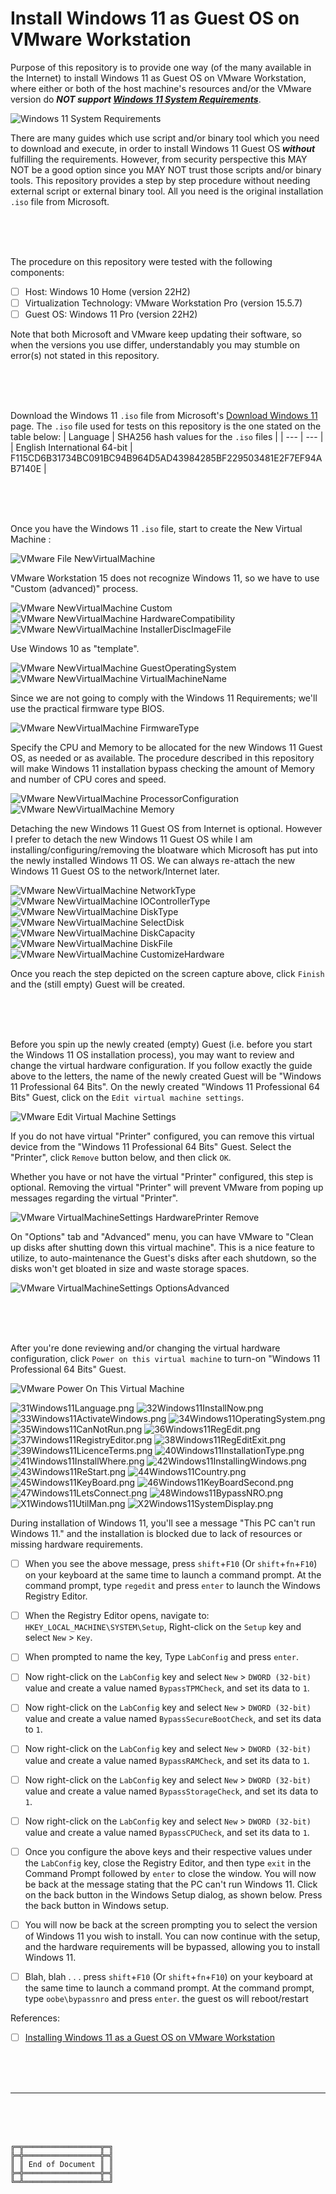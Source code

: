 # Install Windows 11 as Guest OS on VMware Workstation

Purpose of this repository is to provide one way (of the many available in the Internet) to install Windows 11 as Guest OS on VMware Workstation, where either or both of the host machine's resources and/or the VMware version do ***NOT support [Windows 11 System Requirements](https://www.microsoft.com/en-in/windows/windows-11-specifications)***.

![Windows 11 System Requirements](00Windows11SystemRequirements.png)

There are many guides which use script and/or binary tool which you need to download and execute, in order to install Windows 11 Guest OS ***without*** fulfilling the requirements.
However, from security perspective this MAY NOT be a good option since you MAY NOT trust those scripts and/or binary tools.
This repository provides a step by step procedure without needing external script or external binary tool.
All you need is the original installation `.iso` file from Microsoft.

<br><br><br>

The procedure on this repository were tested with the following components:
- [ ] Host: Windows 10 Home (version 22H2)
- [ ] Virtualization Technology: VMware Workstation Pro (version 15.5.7)
- [ ] Guest OS: Windows 11 Pro (version 22H2)

Note that both Microsoft and VMware keep updating their software, so when the versions you use differ, understandably you may stumble on error(s) not stated in this repository.

<br><br><br>

Download the Windows 11 `.iso` file from Microsoft's [Download Windows 11](https://www.microsoft.com/software-download/windows11) page.
The `.iso` file used for tests on this repository is the one stated on the table below:
| Language | SHA256 hash values for the `.iso` files |
| --- | --- |
| English International 64-bit | F115CD6B31734BC091BC94B964D5AD43984285BF229503481E2F7EF94AB7140E |

<br><br><br>

Once you have the Windows 11 `.iso` file, start to create the New Virtual Machine :

![VMware File NewVirtualMachine](01VMwareFileNewVirtualMachine.png)

VMware Workstation 15 does not recognize Windows 11, so we have to use "Custom (advanced)" process.

![VMware NewVirtualMachine Custom](02VMwareNewVirtualMachineCustom.png)
![VMware NewVirtualMachine HardwareCompatibility](03VMwareNewVirtualMachineHardwareCompatibility.png)
![VMware NewVirtualMachine InstallerDiscImageFile](04VMwareNewVirtualMachineInstallerDiscImageFile.png)

Use Windows 10 as "template".

![VMware NewVirtualMachine GuestOperatingSystem](05VMwareNewVirtualMachineGuestOperatingSystem.png)
![VMware NewVirtualMachine VirtualMachineName](06VMwareNewVirtualMachineName.png)

Since we are not going to comply with the Windows 11 Requirements; we'll use the practical firmware type BIOS.

![VMware NewVirtualMachine FirmwareType](07VMwareNewVirtualMachineFirmwareType.png)

Specify the CPU and Memory to be allocated for the new Windows 11 Guest OS, as needed or as available.
The procedure described in this repository will make Windows 11 installation bypass checking the amount of Memory and number of CPU cores and speed.

![VMware NewVirtualMachine ProcessorConfiguration](08VMwareNewVirtualMachineProcessorConfiguration.png)
![VMware NewVirtualMachine Memory](09VMwareNewVirtualMachineMemory.png)

Detaching the new Windows 11 Guest OS from Internet is optional.
However I prefer to detach the new Windows 11 Guest OS while I am installing/configuring/removing the bloatware which Microsoft has put into the newly installed Windows 11 OS.
We can always re-attach the new Windows 11 Guest OS to the network/Internet later.

![VMware NewVirtualMachine NetworkType](10VMwareNewVirtualMachineNetworkType.png)
![VMware NewVirtualMachine IOControllerType](11VMwareNewVirtualMachineIOControllerType.png)
![VMware NewVirtualMachine DiskType](12VMwareNewVirtualMachineDiskType.png)
![VMware NewVirtualMachine SelectDisk](13VMwareNewVirtualMachineSelectDisk.png)
![VMware NewVirtualMachine DiskCapacity](14VMwareNewVirtualMachineDiskCapacity.png)
![VMware NewVirtualMachine DiskFile](15VMwareNewVirtualMachineDiskFile.png)
![VMware NewVirtualMachine CustomizeHardware](16VMwareNewVirtualMachineCustomizeHardware.png)

Once you reach the step depicted on the screen capture above, click `Finish` and the (still empty) Guest will be created.

<br><br><br>

Before you spin up the newly created (empty) Guest (i.e. before you start the Windows 11 OS installation process), you may want to review and change the virtual hardware configuration.
If you follow exactly the guide above to the letters, the name of the newly created Guest will be "Windows 11 Professional 64 Bits".
On the newly created "Windows 11 Professional 64 Bits" Guest, click on the `Edit virtual machine settings`.

![VMware Edit Virtual Machine Settings](17VMwareEditVirtualMachineSettings.png)

If you do not have virtual "Printer" configured, you can remove this virtual device from the "Windows 11 Professional 64 Bits" Guest.
Select the "Printer", click `Remove` button below, and then click `OK`.

Whether you have or not have the virtual "Printer" configured, this step is optional.
Removing the virtual "Printer" will prevent VMware from poping up messages regarding the virtual "Printer".

![VMware VirtualMachineSettings HardwarePrinter Remove](18VMwareVirtualMachineSettingsHardwarePrinterRemove.png)

On "Options" tab and "Advanced" menu, you can have VMware to "Clean up disks after shutting down this virtual machine".
This is a nice feature to utilize, to auto-maintenance the Guest's disks after each shutdown, so the disks won't get bloated in size and waste storage spaces.

![VMware VirtualMachineSettings OptionsAdvanced](19VMwareVirtualMachineSettingsOptionsAdvanced.png)

<br><br><br>

After you're done reviewing and/or changing the virtual hardware configuration, click `Power on this virtual machine` to turn-on "Windows 11 Professional 64 Bits" Guest.

![VMware Power On This Virtual Machine](20VMwarePowerOnThisVirtualMachine.png)








![31Windows11Language.png](31Windows11Language.png)
![32Windows11InstallNow.png](32Windows11InstallNow.png)
![33Windows11ActivateWindows.png](33Windows11ActivateWindows.png)
![34Windows11OperatingSystem.png](34Windows11OperatingSystem.png)
![35Windows11CanNotRun.png](35Windows11CanNotRun.png)
![36Windows11RegEdit.png](36Windows11RegEdit.png)
![37Windows11RegistryEditor.png](37Windows11RegistryEditor.png)
![38Windows11RegEditExit.png](38Windows11RegEditExit.png)
![39Windows11LicenceTerms.png](39Windows11LicenceTerms.png)
![40Windows11InstallationType.png](40Windows11InstallationType.png)
![41Windows11InstallWhere.png](41Windows11InstallWhere.png)
![42Windows11InstallingWindows.png](42Windows11InstallingWindows.png)
![43Windows11ReStart.png](43Windows11ReStart.png)
![44Windows11Country.png](44Windows11Country.png)
![45Windows11KeyBoard.png](45Windows11KeyBoard.png)
![46Windows11KeyBoardSecond.png](46Windows11KeyBoardSecond.png)
![47Windows11LetsConnect.png](47Windows11LetsConnect.png)
![48Windows11BypassNRO.png](48Windows11BypassNRO.png)
![X1Windows11UtilMan.png](X1Windows11UtilMan.png)
![X2Windows11SystemDisplay.png](X2Windows11SystemDisplay.png)































During installation of Windows 11, you'll see a message "This PC can't run Windows 11." and the installation is blocked due to lack of resources or missing hardware requirements.


- [ ] When you see the above message, press `shift`+`F10` (Or `shift`+`fn`+`F10`) on your keyboard at the same time to launch a command prompt. At the command prompt, type `regedit` and press `enter` to launch the Windows Registry Editor.
- [ ] When the Registry Editor opens, navigate to: `HKEY_LOCAL_MACHINE\SYSTEM\Setup`, Right-click on the `Setup` key and select `New` > `Key`.
- [ ] When prompted to name the key, Type `LabConfig` and press `enter`.
- [ ] Now right-click on the `LabConfig` key and select `New` > `DWORD (32-bit)` value and create a value named `BypassTPMCheck`, and set its data to `1`.
- [ ] Now right-click on the `LabConfig` key and select `New` > `DWORD (32-bit)` value and create a value named `BypassSecureBootCheck`, and set its data to `1`.
- [ ] Now right-click on the `LabConfig` key and select `New` > `DWORD (32-bit)` value and create a value named `BypassRAMCheck`, and set its data to `1`.
- [ ] Now right-click on the `LabConfig` key and select `New` > `DWORD (32-bit)` value and create a value named `BypassStorageCheck`, and set its data to `1`.
- [ ] Now right-click on the `LabConfig` key and select `New` > `DWORD (32-bit)` value and create a value named `BypassCPUCheck`, and set its data to `1`.












- [ ] Once you configure the above keys and their respective values under the `LabConfig` key, close the Registry Editor, and then type `exit` in the Command Prompt followed by `enter` to close the window. You will now be back at the message stating that the PC can't run Windows 11. Click on the back button in the Windows Setup dialog, as shown below. Press the back button in Windows setup.
- [ ] You will now be back at the screen prompting you to select the version of Windows 11 you wish to install. You can now continue with the setup, and the hardware requirements will be bypassed, allowing you to install Windows 11.


- [ ] Blah, blah . . . press `shift`+`F10` (Or `shift`+`fn`+`F10`) on your keyboard at the same time to launch a command prompt. At the command prompt, type `oobe\bypassnro` and press `enter`. the guest os will reboot/restart






References:
- [ ] [Installing Windows 11 as a Guest OS on VMware Workstation](https://kb.vmware.com/s/article/86207)



<br><br><br>

***

<br><br><br>
```
╔═╦═════════════════╦═╗
╠═╬═════════════════╬═╣
║ ║ End of Document ║ ║
╠═╬═════════════════╬═╣
╚═╩═════════════════╩═╝
```
<br><br><br>


